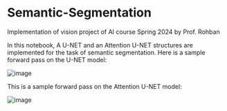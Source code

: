 # Semantic-Segmentation
Implementation of vision project of AI course Spring 2024 by Prof. Rohban 

In this notebook, A U-NET and an Attention U-NET structures are implemented for the task of semantic segmentation.
Here is a sample forward pass on the U-NET model:

![image](https://github.com/user-attachments/assets/37da49b0-12be-4114-b048-276551507c47)

This is a sample forward pass on the Attention U-NET model:

![image](https://github.com/user-attachments/assets/06d8b714-b322-4a7f-801f-54f45516ff91)
